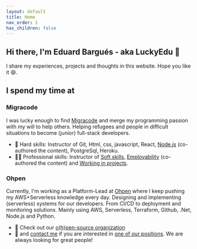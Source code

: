 ```yaml
---
layout: default
title: Home
nav_order: 1
has_children: false
---
```


## Hi there, I'm Eduard Bargués - aka LuckyEdu 👋

I share my experiences, projects and thoughts in this website. Hope you like it 😄.

## I spend my time at

### Migracode

I was lucky enough to find [Migracode](https://migracode.openculturalcenter.org/) and merge my programming passion with my will to help others. Helping refugees and people in difficult situations to become (junior) full-stack developers.

- 📖 Hard skills: Instructor of Git, Html, css, javascript, React, [Node.js](https://syllabus.migracode.org/courses/introduction-3/course-content/nodejs) (co-authored the content), PostgreSql, Heroku.
- 💁‍♂️ Professional skills: Instructor of [Soft skills](https://syllabus.migracode.org/courses/introduction-3/course-content/soft-skills-trainings/soft-skills-overview), [Employability](https://syllabus.migracode.org/courses/introduction-3/course-content/soft-skills-trainings/2-employability) (co-authored the content) and [Working in projects](https://syllabus.migracode.org/courses/introduction-3/course-content/soft-skills-trainings/4-project-management).

### Ohpen

Currently, I'm working as a Platform-Lead at [Ohpen](https://www.ohpen.com/) where I keep pushing my AWS+Serverless knowledge every day. Designing and implementing (serverless) systems for our developers. From CI/CD to deployment and monitoring solutions. Mainly using AWS, Serverless, Terraform, Github, .Net, Node.js and Python.

- 🚀 Check out our [o(h)pen-source organization](https://github.com/ohpensource)
- 💪 and [contact me](https://www.linkedin.com/in/eduardbargues/) if you are interested in [one of our positions](https://ohpen.pinpointhq.com/?). We are always looking for great people!

